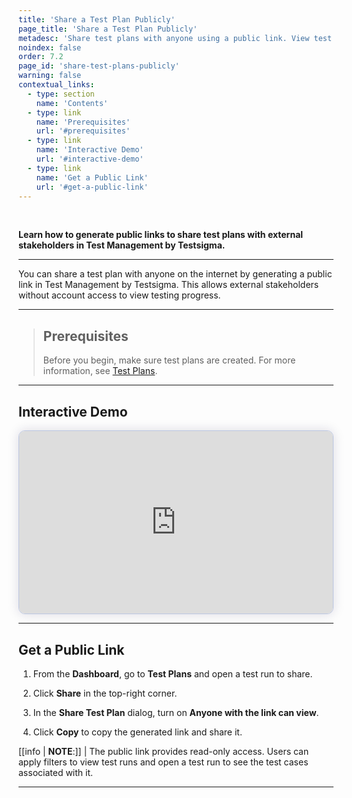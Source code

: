 ```yaml
---
title: 'Share a Test Plan Publicly'
page_title: 'Share a Test Plan Publicly'
metadesc: 'Share test plans with anyone using a public link. View test plans and their associated test runs in read-only mode.'
noindex: false
order: 7.2
page_id: 'share-test-plans-publicly'
warning: false
contextual_links:
  - type: section
    name: 'Contents'
  - type: link
    name: 'Prerequisites'
    url: '#prerequisites'
  - type: link
    name: 'Interactive Demo'
    url: '#interactive-demo'
  - type: link
    name: 'Get a Public Link'
    url: '#get-a-public-link'
---
```


<br>

**Learn how to generate public links to share test plans with external stakeholders in Test Management by Testsigma.**

---

You can share a test plan with anyone on the internet by generating a public link in Test Management by Testsigma. This allows external stakeholders without account access to view testing progress.

---

> ## **Prerequisites**
>
> Before you begin, make sure test plans are created. For more information, see [Test Plans](https://testsigma.com/docs/test-management/test-plans/manage-test-plans/).

---

## **Interactive Demo**

<div>
  <script async src="https://js.storylane.io/js/v2/storylane.js"></script>
  <div class="sl-embed" style="position:relative;padding-bottom:calc(53.40% + 25px);width:100%;height:0;transform:scale(1)">
    <iframe loading="lazy" class="sl-demo" src="https://app.storylane.io/demo/9meqgnql7ozr?embed=inline" name="sl-embed" allow="fullscreen" allowfullscreen style="position:absolute;top:0;left:0;width:100%!important;height:100%!important;border:1px solid rgba(63,95,172,0.35);box-shadow: 0px 0px 18px rgba(26, 19, 72, 0.15);border-radius:10px;box-sizing:border-box;"></iframe>
  </div>
</div>


---

## **Get a Public Link**

1. From the **Dashboard**, go to **Test Plans** and open a test run to share.

2. Click **Share** in the top-right corner.

3. In the **Share Test Plan** dialog, turn on **Anyone with the link can view**.

4. Click **Copy** to copy the generated link and share it.

[[info | **NOTE**:]]
| The public link provides read-only access. Users can apply filters to view test runs and open a test run to see the test cases associated with it.

---